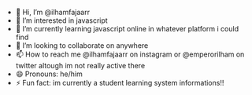 - 👋 Hi, I’m @ilhamfajaarr
- 👀 I’m interested in javascript
- 🌱 I’m currently learning javascript online in whatever platform i could find
- 💞️ I’m looking to collaborate on anywhere
- 📫 How to reach me @ilhamfajaarr on instagram or @emperorilham on twitter altough im not really active there
- 😄 Pronouns: he/him
- ⚡ Fun fact: im currently a student learning system informations!!

<!---
ilhamfajaarr/ilhamfajaarr is a ✨ special ✨ repository because its `README.md` (this file) appears on your GitHub profile.
You can click the Preview link to take a look at your changes.
--->
